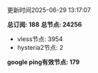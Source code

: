 更新时间2025-06-29 13:17:07

**总订阅: 188**
**总节点: 24256**
- vless节点: 3954
- hysteria2节点: 2

**google ping有效节点: 179**
